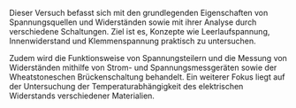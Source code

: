 Dieser Versuch befasst sich mit den grundlegenden Eigenschaften von Spannungsquellen und Widerständen sowie mit ihrer Analyse durch verschiedene Schaltungen. Ziel ist es, Konzepte wie Leerlaufspannung, Innenwiderstand und Klemmenspannung praktisch zu untersuchen.

Zudem wird die Funktionsweise von Spannungsteilern und die Messung von Widerständen mithilfe von Strom- und Spannungsmessgeräten sowie der Wheatstoneschen Brückenschaltung behandelt. Ein weiterer Fokus liegt auf der Untersuchung der Temperaturabhängigkeit des elektrischen Widerstands verschiedener Materialien.